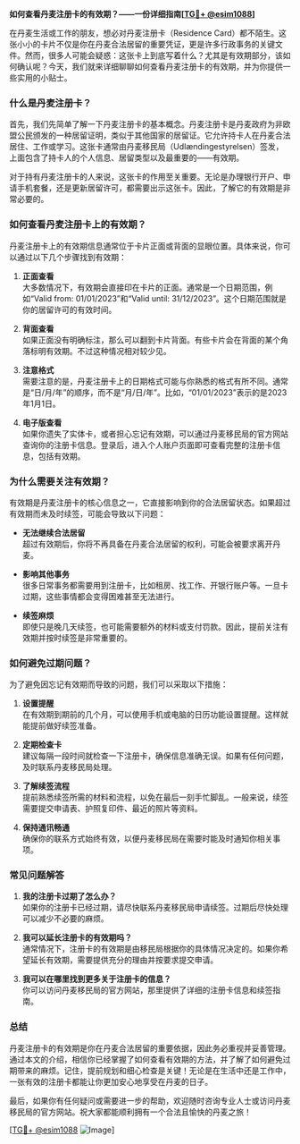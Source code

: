 **如何查看丹麦注册卡的有效期？——一份详细指南[[TG💪+ @esim1088](https://t.me/s/esim1088)]**

在丹麦生活或工作的朋友，想必对丹麦注册卡（Residence Card）都不陌生。这张小小的卡片不仅是你在丹麦合法居留的重要凭证，更是许多行政事务的关键文件。然而，很多人可能会疑惑：这张卡上到底写着什么？尤其是有效期部分，该如何确认呢？今天，我们就来详细聊聊如何查看丹麦注册卡的有效期，并为你提供一些实用的小贴士。

### 什么是丹麦注册卡？

首先，我们先简单了解一下丹麦注册卡的基本概念。丹麦注册卡是丹麦政府为非欧盟公民颁发的一种居留证明，类似于其他国家的居留证。它允许持卡人在丹麦合法居住、工作或学习。这张卡通常由丹麦移民局（Udlændingestyrelsen）签发，上面包含了持卡人的个人信息、居留类型以及最重要的——有效期。

对于持有丹麦注册卡的人来说，这张卡的作用至关重要。无论是办理银行开户、申请手机套餐，还是更新居留许可，都需要出示这张卡。因此，了解它的有效期是非常必要的。

### 如何查看丹麦注册卡上的有效期？

丹麦注册卡上的有效期信息通常位于卡片正面或背面的显眼位置。具体来说，你可以通过以下几个步骤找到有效期：

1. **正面查看**  
   大多数情况下，有效期会直接印在卡片的正面。通常是一个日期范围，例如“Valid from: 01/01/2023”和“Valid until: 31/12/2023”。这个日期范围就是你的居留许可的有效时间。

2. **背面查看**  
   如果正面没有明确标注，那么可以翻到卡片背面。有些卡片会在背面的某个角落标明有效期。不过这种情况相对较少见。

3. **注意格式**  
   需要注意的是，丹麦注册卡上的日期格式可能与你熟悉的格式有所不同。通常是“日/月/年”的顺序，而不是“月/日/年”。比如，“01/01/2023”表示的是2023年1月1日。

4. **电子版查看**  
   如果你遗失了实体卡，或者担心忘记有效期，可以通过丹麦移民局的官方网站查询你的注册卡信息。登录后，进入个人账户页面即可查看完整的注册卡信息，包括有效期。

### 为什么需要关注有效期？

有效期是丹麦注册卡的核心信息之一，它直接影响到你的合法居留状态。如果超过有效期而未及时续签，可能会导致以下问题：

- **无法继续合法居留**  
  超过有效期后，你将不再具备在丹麦合法居留的权利，可能会被要求离开丹麦。

- **影响其他事务**  
  很多日常事务都需要用到注册卡，比如租房、找工作、开银行账户等。一旦卡过期，这些事情都会变得困难甚至无法进行。

- **续签麻烦**  
  即使只是晚几天续签，也可能需要额外的材料或支付罚款。因此，提前关注有效期并按时续签是非常重要的。

### 如何避免过期问题？

为了避免因忘记有效期而导致的问题，我们可以采取以下措施：

1. **设置提醒**  
   在有效期到期前的几个月，可以使用手机或电脑的日历功能设置提醒。这样就能提前做好续签准备。

2. **定期检查卡**  
   建议每隔一段时间就检查一下注册卡，确保信息准确无误。如果有任何问题，及时联系丹麦移民局处理。

3. **了解续签流程**  
   提前熟悉续签所需的材料和流程，以免在最后一刻手忙脚乱。一般来说，续签需要提交申请表、护照复印件、最近的照片等资料。

4. **保持通讯畅通**  
   确保你的联系方式始终有效，以便丹麦移民局在需要时能及时通知你相关事项。

### 常见问题解答

1. **我的注册卡过期了怎么办？**  
   如果你的注册卡已经过期，请尽快联系丹麦移民局申请续签。过期后尽快处理可以减少不必要的麻烦。

2. **我可以延长注册卡的有效期吗？**  
   通常情况下，注册卡的有效期是由移民局根据你的具体情况决定的。如果你希望延长有效期，需要提供充分的理由并按要求提交申请。

3. **我可以在哪里找到更多关于注册卡的信息？**  
   你可以访问丹麦移民局的官方网站，那里提供了详细的注册卡信息和续签指南。

### 总结

丹麦注册卡的有效期是你在丹麦合法居留的重要依据，因此务必重视并妥善管理。通过本文的介绍，相信你已经掌握了如何查看有效期的方法，并了解了如何避免过期带来的麻烦。记住，提前规划和细心检查是关键！无论是在生活中还是工作中，一张有效的注册卡都能让你更加安心地享受在丹麦的日子。

最后，如果你有任何疑问或需要进一步的帮助，欢迎随时咨询专业人士或访问丹麦移民局的官方网站。祝大家都能顺利拥有一个合法且愉快的丹麦之旅！

[[TG💪+ @esim1088](https://t.me/s/esim1088) ![Image](https://i.postimg.cc/4NQfJmqS/Snipaste-2025-05-13-00-14-12.png)]